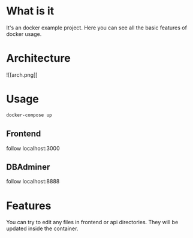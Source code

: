 # What is it
It's an docker example project. Here you can see all the basic features of docker usage. 

# Architecture
![[arch.png]]

# Usage
```powershell
docker-compose up
```
## Frontend
follow localhost:3000

## DBAdminer
follow localhost:8888

# Features
You can try to edit any files in frontend or api directories. 
They will be updated inside the container.